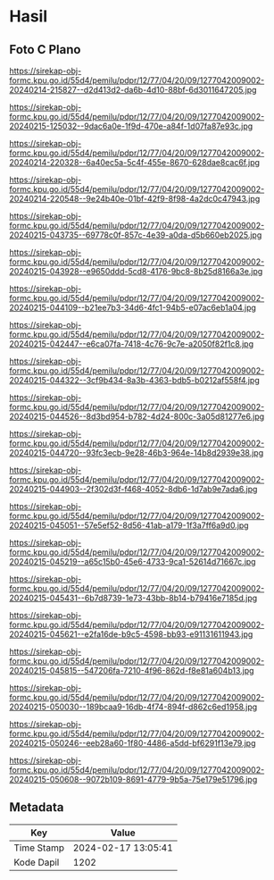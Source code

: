 # Hasil

## Foto C Plano

https://sirekap-obj-formc.kpu.go.id/55d4/pemilu/pdpr/12/77/04/20/09/1277042009002-20240214-215827--d2d413d2-da6b-4d10-88bf-6d3011647205.jpg

https://sirekap-obj-formc.kpu.go.id/55d4/pemilu/pdpr/12/77/04/20/09/1277042009002-20240215-125032--9dac6a0e-1f9d-470e-a84f-1d07fa87e93c.jpg

https://sirekap-obj-formc.kpu.go.id/55d4/pemilu/pdpr/12/77/04/20/09/1277042009002-20240214-220328--6a40ec5a-5c4f-455e-8670-628dae8cac6f.jpg

https://sirekap-obj-formc.kpu.go.id/55d4/pemilu/pdpr/12/77/04/20/09/1277042009002-20240214-220548--9e24b40e-01bf-42f9-8f98-4a2dc0c47943.jpg

https://sirekap-obj-formc.kpu.go.id/55d4/pemilu/pdpr/12/77/04/20/09/1277042009002-20240215-043735--69778c0f-857c-4e39-a0da-d5b660eb2025.jpg

https://sirekap-obj-formc.kpu.go.id/55d4/pemilu/pdpr/12/77/04/20/09/1277042009002-20240215-043928--e9650ddd-5cd8-4176-9bc8-8b25d8166a3e.jpg

https://sirekap-obj-formc.kpu.go.id/55d4/pemilu/pdpr/12/77/04/20/09/1277042009002-20240215-044109--b21ee7b3-34d6-4fc1-94b5-e07ac6eb1a04.jpg

https://sirekap-obj-formc.kpu.go.id/55d4/pemilu/pdpr/12/77/04/20/09/1277042009002-20240215-042447--e6ca07fa-7418-4c76-9c7e-a2050f82f1c8.jpg

https://sirekap-obj-formc.kpu.go.id/55d4/pemilu/pdpr/12/77/04/20/09/1277042009002-20240215-044322--3cf9b434-8a3b-4363-bdb5-b0212af558f4.jpg

https://sirekap-obj-formc.kpu.go.id/55d4/pemilu/pdpr/12/77/04/20/09/1277042009002-20240215-044526--8d3bd954-b782-4d24-800c-3a05d81277e6.jpg

https://sirekap-obj-formc.kpu.go.id/55d4/pemilu/pdpr/12/77/04/20/09/1277042009002-20240215-044720--93fc3ecb-9e28-46b3-964e-14b8d2939e38.jpg

https://sirekap-obj-formc.kpu.go.id/55d4/pemilu/pdpr/12/77/04/20/09/1277042009002-20240215-044903--2f302d3f-f468-4052-8db6-1d7ab9e7ada6.jpg

https://sirekap-obj-formc.kpu.go.id/55d4/pemilu/pdpr/12/77/04/20/09/1277042009002-20240215-045051--57e5ef52-8d56-41ab-a179-1f3a7ff6a9d0.jpg

https://sirekap-obj-formc.kpu.go.id/55d4/pemilu/pdpr/12/77/04/20/09/1277042009002-20240215-045219--a65c15b0-45e6-4733-9ca1-52614d71667c.jpg

https://sirekap-obj-formc.kpu.go.id/55d4/pemilu/pdpr/12/77/04/20/09/1277042009002-20240215-045431--6b7d8739-1e73-43bb-8b14-b79416e7185d.jpg

https://sirekap-obj-formc.kpu.go.id/55d4/pemilu/pdpr/12/77/04/20/09/1277042009002-20240215-045621--e2fa16de-b9c5-4598-bb93-e91131611943.jpg

https://sirekap-obj-formc.kpu.go.id/55d4/pemilu/pdpr/12/77/04/20/09/1277042009002-20240215-045815--547206fa-7210-4f96-862d-f8e81a604b13.jpg

https://sirekap-obj-formc.kpu.go.id/55d4/pemilu/pdpr/12/77/04/20/09/1277042009002-20240215-050030--189bcaa9-16db-4f74-894f-d862c6ed1958.jpg

https://sirekap-obj-formc.kpu.go.id/55d4/pemilu/pdpr/12/77/04/20/09/1277042009002-20240215-050246--eeb28a60-1f80-4486-a5dd-bf6291f13e79.jpg

https://sirekap-obj-formc.kpu.go.id/55d4/pemilu/pdpr/12/77/04/20/09/1277042009002-20240215-050608--9072b109-8691-4779-9b5a-75e179e51796.jpg


## Metadata

| Key        | Value               |
| ---------- | ------------------- |
| Time Stamp | 2024-02-17 13:05:41 |
| Kode Dapil | 1202                |



